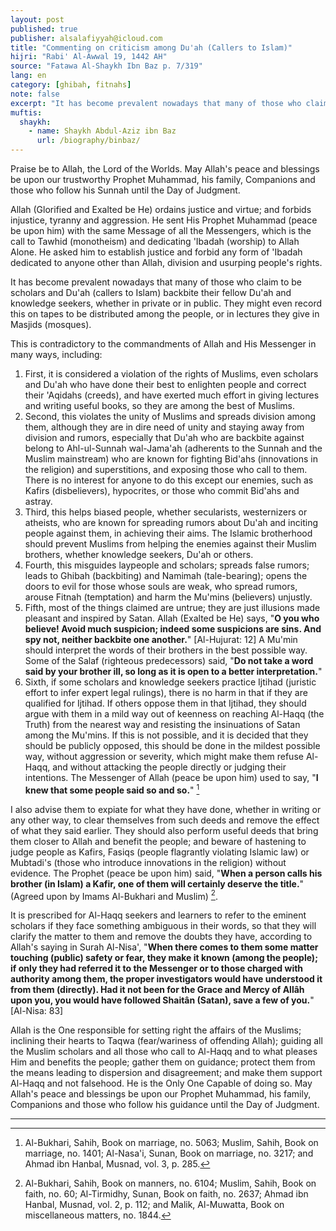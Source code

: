 ```yaml
---
layout: post
published: true
publisher: alsalafiyyah@icloud.com
title: "Commenting on criticism among Du'ah (Callers to Islam)"
hijri: "Rabi' Al-Awwal 19, 1442 AH"
source: "Fatawa Al-Shaykh Ibn Baz p. 7/319"
lang: en
category: [ghibah, fitnahs]
note: false
excerpt: "It has become prevalent nowadays that many of those who claim to be scholars and Du'ah (callers to Islam) backbite their fellow Du'ah and knowledge seekers, whether in private or in public. They might even record this on tapes to be distributed among the people, or in lectures they give in Masjids (mosques)."
muftis:
  shaykh: 
    - name: Shaykh Abdul-Aziz ibn Baz
      url: /biography/binbaz/
---
```


Praise be to Allah, the Lord of the Worlds. May Allah's peace and blessings be upon our trustworthy Prophet Muhammad, his family, Companions and those who follow his Sunnah until the Day of Judgment.

Allah (Glorified and Exalted be He) ordains justice and virtue; and forbids injustice, tyranny and aggression. He sent His Prophet Muhammad (peace be upon him) with the same Message of all the Messengers, which is the call to Tawhid (monotheism) and dedicating 'Ibadah (worship) to Allah Alone. He asked him to establish justice and forbid any form of 'Ibadah dedicated to anyone other than Allah, division and usurping people's rights. 

It has become prevalent nowadays that many of those who claim to be scholars and Du'ah (callers to Islam) backbite their fellow Du'ah and knowledge seekers, whether in private or in public. They might even record this on tapes to be distributed among the people, or in lectures they give in Masjids (mosques). 

This is contradictory to the commandments of Allah and His Messenger in many ways, including: 

1. First, it is considered a violation of the rights of Muslims, even scholars and Du'ah who have done their best to enlighten people and correct their 'Aqidahs (creeds), and have exerted much effort in giving lectures and writing useful books, so they are among the best of Muslims.
2. Second, this violates the unity of Muslims and spreads division among them, although they are in dire need of unity and staying away from division and rumors, especially that Du'ah who are backbite against belong to Ahl-ul-Sunnah wal-Jama'ah (adherents to the Sunnah and the Muslim mainstream) who are known for fighting Bid'ahs (innovations in the religion) and superstitions, and exposing those who call to them. There is no interest for anyone to do this except our enemies, such as Kafirs (disbelievers), hypocrites, or those who commit Bid'ahs and astray.
3. Third, this helps biased people, whether secularists, westernizers or atheists, who are known for spreading rumors about Du'ah and inciting people against them, in achieving their aims. The Islamic brotherhood should prevent Muslims from helping the enemies against their Muslim brothers, whether knowledge seekers, Du'ah or others.
4. Fourth, this misguides laypeople and scholars; spreads false rumors; leads to Ghibah (backbiting) and Namimah (tale-bearing); opens the doors to evil for those whose souls are weak, who spread rumors, arouse Fitnah (temptation) and harm the Mu'mins (believers) unjustly.
5. Fifth, most of the things claimed are untrue; they are just illusions made pleasant and inspired by Satan. Allah (Exalted be He) says, "**O you who believe! Avoid much suspicion; indeed some suspicions are sins. And spy not, neither backbite one another.**" [Al-Hujurat: 12] A Mu'min should interpret the words of their brothers in the best possible way. Some of the Salaf (righteous predecessors) said, "**Do not take a word said by your brother ill, so long as it is open to a better interpretation.**"
6. Sixth, if some scholars and knowledge seekers practice Ijtihad (juristic effort to infer expert legal rulings), there is no harm in that if they are qualified for Ijtihad. If others oppose them in that Ijtihad, they should argue with them in a mild way out of keenness on reaching Al-Haqq (the Truth) from the nearest way and resisting the insinuations of Satan among the Mu'mins. If this is not possible, and it is decided that they should be publicly opposed, this should be done in the mildest possible way, without aggression or severity, which might make them refuse Al-Haqq, and without attacking the people directly or judging their intentions. The Messenger of Allah (peace be upon him) used to say, "**I knew that some people said so and so.**" [^1]

I also advise them to expiate for what they have done, whether in writing or any other way, to clear themselves from such deeds and remove the effect of what they said earlier. They should also perform useful deeds that bring them closer to Allah and benefit the people; and beware of hastening to judge people as Kafirs, Fasiqs (people flagrantly violating Islamic law) or Mubtadi's (those who introduce innovations in the religion) without evidence. The Prophet (peace be upon him) said, "**When a person calls his brother (in Islam) a Kafir, one of them will certainly deserve the title.**" (Agreed upon by Imams Al-Bukhari and Muslim) [^2].

It is prescribed for Al-Haqq seekers and learners to refer to the eminent scholars if they face something ambiguous in their words, so that they will clarify the matter to them and remove the doubts they have, according to Allah's saying in Surah Al-Nisa', "**When there comes to them some matter touching (public) safety or fear, they make it known (among the people); if only they had referred it to the Messenger or to those charged with authority among them, the proper investigators would have understood it from them (directly). Had it not been for the Grace and Mercy of Allâh upon you, you would have followed Shaitân (Satan), save a few of you.**" [Al-Nisa: 83]

Allah is the One responsible for setting right the affairs of the Muslims; inclining their hearts to Taqwa (fear/wariness of offending Allah); guiding all the Muslim scholars and all those who call to Al-Haqq and to what pleases Him and benefits the people; gather them on guidance; protect them from the means leading to dispersion and disagreement; and make them support Al-Haqq and not falsehood. He is the Only One Capable of doing so. May Allah's peace and blessings be upon our Prophet Muhammad, his family, Companions and those who follow his guidance until the Day of Judgment.

---

[^1]: Al-Bukhari, Sahih, Book on marriage, no. 5063; Muslim, Sahih, Book on marriage, no. 1401; Al-Nasa'i, Sunan, Book on marriage, no. 3217; and Ahmad ibn Hanbal, Musnad, vol. 3, p. 285.
[^2]: Al-Bukhari, Sahih, Book on manners, no. 6104; Muslim, Sahih, Book on faith, no. 60; Al-Tirmidhy, Sunan, Book on faith, no. 2637; Ahmad ibn Hanbal, Musnad, vol. 2, p. 112; and Malik, Al-Muwatta, Book on miscellaneous matters, no. 1844. 
